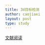 ```yaml
---
title: 3d目标检测
author: caojiaxi
layout: post
type: study
---
```


[文献阅读](https://jiaxi-cao.github.io/assets/pdf/3d_object_detection.pdf)